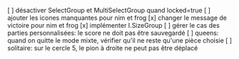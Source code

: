 [ ] désactiver SelectGroup et MultiSelectGroup quand locked=true
[ ] ajouter les icones manquantes pour nim et frog
[x] changer le message de victoire pour nim et frog
[x] implémenter I.SizeGroup
[ ] gérer le cas des parties personnalisées: le score ne doit pas être sauvegardé
[ ] queens: quand on quitte le mode mixte, vérifier qu'il ne reste qu'une pièce choisie
[ ] solitaire: sur le cercle 5, le pion à droite ne peut pas être déplacé 